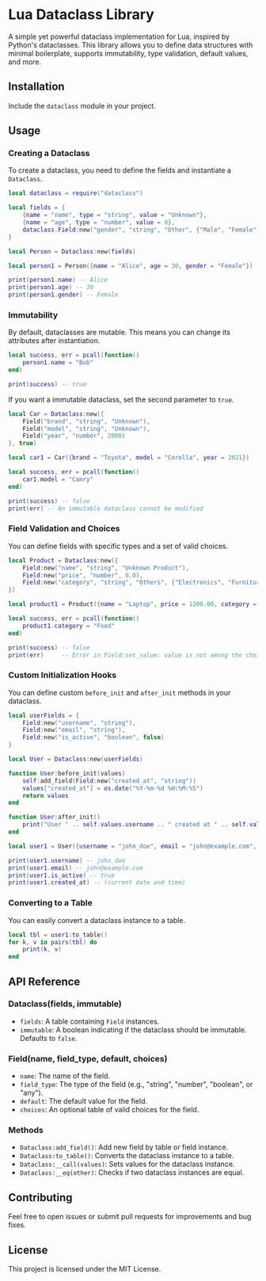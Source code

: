 # Lua Dataclass Library

A simple yet powerful dataclass implementation for Lua, inspired by Python's dataclasses. This library allows you to define data structures with minimal boilerplate, supports immutability, type validation, default values, and more.

## Installation

Include the `dataclass` module in your project.

## Usage

### Creating a Dataclass

To create a dataclass, you need to define the fields and instantiate a `Dataclass`.

```lua
local dataclass = require("dataclass")

local fields = {
    {name = "name", type = "string", value = "Unknown"},
    {name = "age", type = "number", value = 0},
    dataclass.Field:new("gender", "string", "Other", {"Male", "Female", "Other"}) -- With Field class
}

local Person = Dataclass:new(fields)

local person1 = Person({name = "Alice", age = 30, gender = "Female"})

print(person1.name) -- Alice
print(person1.age) -- 30
print(person1.gender) -- Female
```

### Immutability

By default, dataclasses are mutable. This means you can change its attributes after instantiation.

```lua
local success, err = pcall(function()
    person1.name = "Bob"
end)

print(success) -- true
```

If you want a immutable dataclass, set the second parameter to `true`.

```lua
local Car = Dataclass:new({
    Field("brand", "string", "Unknown"),
    Field("model", "string", "Unknown"),
    Field("year", "number", 2000)
}, true)

local car1 = Car({brand = "Toyota", model = "Corolla", year = 2021})

local success, err = pcall(function()
    car1.model = "Camry"
end)

print(success) -- false
print(err) -- An immutable dataclass cannot be modified
```

### Field Validation and Choices

You can define fields with specific types and a set of valid choices.

```lua
local Product = Dataclass:new({
    Field:new("name", "string", "Unknown Product"),
    Field:new("price", "number", 0.0),
    Field:new("category", "string", "Others", {"Electronics", "Furniture", "Clothing", "Others"})
})

local product1 = Product({name = "Laptop", price = 1200.00, category = "Electronics"})

local success, err = pcall(function()
    product1.category = "Food"
end)

print(success) -- false
print(err)     -- Error in Field:set_value: value is not among the choices: Food
```

### Custom Initialization Hooks

You can define custom `before_init` and `after_init` methods in your dataclass.

```lua
local userFields = {
    Field:new("username", "string"),
    Field:new("email", "string"),
    Field:new("is_active", "boolean", false)
}

local User = Dataclass:new(userFields)

function User:before_init(values)
    self:add_field(Field:new("created_at", "string"))
    values["created_at"] = os.date("%Y-%m-%d %H:%M:%S")
    return values
end

function User:after_init()
    print("User " .. self.values.username .. " created at " .. self.values.created_at)
end

local user1 = User({username = "john_doe", email = "john@example.com", is_active = true})

print(user1.username) -- john_doe
print(user1.email) -- john@example.com
print(user1.is_active) -- true
print(user1.created_at) -- (current date and time)
```

### Converting to a Table

You can easily convert a dataclass instance to a table.

```lua
local tbl = user1:to_table()
for k, v in pairs(tbl) do
    print(k, v)
end
```

## API Reference

### Dataclass(fields, immutable)

- `fields`: A table containing `Field` instances.
- `immutable`: A boolean indicating if the dataclass should be immutable. Defaults to `false`.

### Field(name, field_type, default, choices)

- `name`: The name of the field.
- `field_type`: The type of the field (e.g., "string", "number", "boolean", or "any").
- `default`: The default value for the field.
- `choices`: An optional table of valid choices for the field.

### Methods

- `Dataclass:add_field()`: Add new field by table or field instance.
- `Dataclass:to_table()`: Converts the dataclass instance to a table.
- `Dataclass:__call(values)`: Sets values for the dataclass instance.
- `Dataclass:__eq(other)`: Checks if two dataclass instances are equal.

## Contributing

Feel free to open issues or submit pull requests for improvements and bug fixes.

## License

This project is licensed under the MIT License.